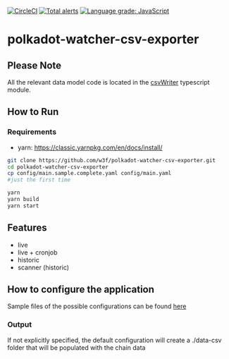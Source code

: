 [![CircleCI](https://circleci.com/gh/w3f/polkadot-watcher-csv-exporter.svg?style=svg)](https://circleci.com/gh/w3f/polkadot-watcher-csv-exporter) [![Total alerts](https://img.shields.io/lgtm/alerts/g/w3f/polkadot-watcher-csv-exporter.svg?logo=lgtm&logoWidth=18)](https://lgtm.com/projects/g/w3f/polkadot-watcher-csv-exporter/alerts/) [![Language grade: JavaScript](https://img.shields.io/lgtm/grade/javascript/g/w3f/polkadot-watcher-csv-exporter.svg?logo=lgtm&logoWidth=18)](https://lgtm.com/projects/g/w3f/polkadot-watcher-csv-exporter/context:javascript)

# polkadot-watcher-csv-exporter

## Please Note
All the relevant data model code is located in the [csvWriter](src/csvWriter.ts) typescript module.  

## How to Run 

### Requirements
- yarn: https://classic.yarnpkg.com/en/docs/install/

```bash
git clone https://github.com/w3f/polkadot-watcher-csv-exporter.git
cd polkadot-watcher-csv-exporter
cp config/main.sample.complete.yaml config/main.yaml 
#just the first time

yarn
yarn build
yarn start
```

## Features

- live
- live + cronjob
- historic
- scanner (historic)

## How to configure the application

Sample files of the possible configurations can be found [here](config/)

### Output
If not explicitly specified, the default configuration will create a ./data-csv folder that will be populated with the chain data 